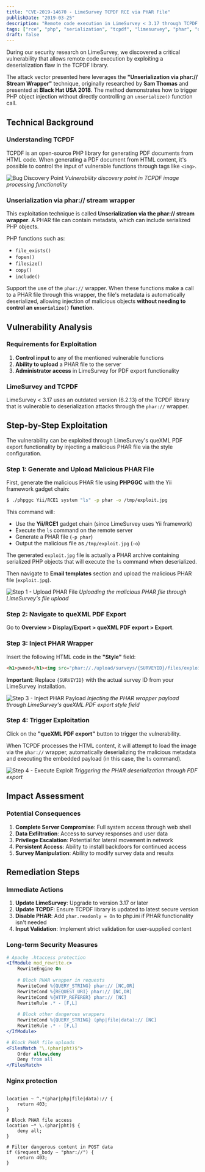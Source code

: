 ```yaml
---
title: "CVE-2019-14670 - LimeSurvey TCPDF RCE via PHAR File"
publishDate: "2019-03-25"
description: "Remote code execution in LimeSurvey < 3.17 through TCPDF PHAR deserialization attack, exploiting queXML PDF export functionality."
tags: ["rce", "php", "serialization", "tcpdf", "limesurvey", "phar", "object-injection", "cve-2019-14670"]
draft: false
---
```




During our security research on LimeSurvey, we discovered a critical vulnerability that allows remote code execution by exploiting a deserialization flaw in the TCPDF library. 

The attack vector presented here leverages the **"Unserialization via phar:// Stream Wrapper"** technique, originally researched by **Sam Thomas** and presented at **Black Hat USA 2018**. The method demonstrates how to trigger PHP object injection without directly controlling an `unserialize()` function call.

## Technical Background

### Understanding TCPDF

TCPDF is an open-source PHP library for generating PDF documents from HTML code. When generating a PDF document from HTML content, it's possible to control the input of vulnerable functions through tags like `<img>`.

![Bug Discovery Point](/assets/blog/bug_spot.png)
*Vulnerability discovery point in TCPDF image processing functionality*

### Unserialization via phar:// stream wrapper

This exploitation technique is called **Unserialization via the phar:// stream wrapper**. A PHAR file can contain metadata, which can include serialized PHP objects.

PHP functions such as:
- `file_exists()`
- `fopen()`
- `filesize()`
- `copy()`
- `include()`

Support the use of the `phar://` wrapper. When these functions make a call to a PHAR file through this wrapper, the file's metadata is automatically deserialized, allowing injection of malicious objects **without needing to control an `unserialize()` function**.

## Vulnerability Analysis

### Requirements for Exploitation

1. **Control input** to any of the mentioned vulnerable functions
2. **Ability to upload** a PHAR file to the server
3. **Administrator access** in LimeSurvey for PDF export functionality

### LimeSurvey and TCPDF

LimeSurvey < 3.17 uses an outdated version (6.2.13) of the TCPDF library that is vulnerable to deserialization attacks through the `phar://` wrapper.

## Step-by-Step Exploitation

The vulnerability can be exploited through LimeSurvey's queXML PDF export functionality by injecting a malicious PHAR file via the style configuration.

### Step 1: Generate and Upload Malicious PHAR File

First, generate the malicious PHAR file using **PHPGGC** with the Yii framework gadget chain:

```bash
$ ./phpggc Yii/RCE1 system "ls" -p phar -o /tmp/exploit.jpg
```

This command will:
- Use the **Yii/RCE1** gadget chain (since LimeSurvey uses Yii framework)
- Execute the `ls` command on the remote server
- Generate a PHAR file (`-p phar`)
- Output the malicious file as `/tmp/exploit.jpg` (`-o`)

The generated `exploit.jpg` file is actually a PHAR archive containing serialized PHP objects that will execute the `ls` command when deserialized.

Then navigate to **Email templates** section and upload the malicious PHAR file (`exploit.jpg`).

![Step 1 - Upload PHAR File](/assets/blog/step1.png)
*Uploading the malicious PHAR file through LimeSurvey's file upload*


### Step 2: Navigate to queXML PDF Export

Go to **Overview > Display/Export > queXML PDF export > Export**.

### Step 3: Inject PHAR Wrapper

Insert the following HTML code in the **"Style"** field:

```html
<h1>pwned</h1><img src="phar://./upload/surveys/{SURVEYID}/files/exploit.jpg">
```

**Important**: Replace `{SURVEYID}` with the actual survey ID from your LimeSurvey installation.

![Step 3 - Inject PHAR Payload](/assets/blog/step3.png)
*Injecting the PHAR wrapper payload through LimeSurvey's queXML PDF export style field*

### Step 4: Trigger Exploitation

Click on the **"queXML PDF export"** button to trigger the vulnerability.

When TCPDF processes the HTML content, it will attempt to load the image via the `phar://` wrapper, automatically deserializing the malicious metadata and executing the embedded payload (in this case, the `ls` command).

![Step 4 - Execute Exploit](/assets/blog/step4.png)
*Triggering the PHAR deserialization through PDF export*


## Impact Assessment

### Potential Consequences

1. **Complete Server Compromise**: Full system access through web shell
2. **Data Exfiltration**: Access to survey responses and user data
3. **Privilege Escalation**: Potential for lateral movement in network
4. **Persistent Access**: Ability to install backdoors for continued access
5. **Survey Manipulation**: Ability to modify survey data and results

## Remediation Steps

### Immediate Actions

1. **Update LimeSurvey**: Upgrade to version 3.17 or later
2. **Update TCPDF**: Ensure TCPDF library is updated to latest secure version
3. **Disable PHAR**: Add `phar.readonly = On` to php.ini if PHAR functionality isn't needed
4. **Input Validation**: Implement strict validation for user-supplied content

### Long-term Security Measures

```apache
# Apache .htaccess protection
<IfModule mod_rewrite.c>
    RewriteEngine On
    
    # Block PHAR wrapper in requests
    RewriteCond %{QUERY_STRING} phar:// [NC,OR]
    RewriteCond %{REQUEST_URI} phar:// [NC,OR]
    RewriteCond %{HTTP_REFERER} phar:// [NC]
    RewriteRule .* - [F,L]
    
    # Block other dangerous wrappers
    RewriteCond %{QUERY_STRING} (php|file|data):// [NC]
    RewriteRule .* - [F,L]
</IfModule>

# Block PHAR file uploads
<FilesMatch "\.(phar|pht)$">
    Order allow,deny
    Deny from all
</FilesMatch>
```

### Nginx protection

```nginx

location ~ ^.*(phar|php|file|data):// {
    return 403;
}

# Block PHAR file access
location ~* \.(phar|pht)$ {
    deny all;
}

# Filter dangerous content in POST data
if ($request_body ~ "phar://") {
    return 403;
}
```
